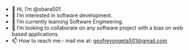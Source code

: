 - 👋 Hi, I’m @obara501
- 👀 I’m interested in software development. 
- 🌱 I’m currently learning Software Engineering.
- 💞️ I’m looking to collaborate on any software project with a bias on web based applications. 
- 📫 How to reach me:- mail me at: geofreyongeta501@gmail.com

<!---
obara501/obara501 is a ✨ special ✨ repository because its `README.md` (this file) appears on your GitHub profile.
You can click the Preview link to take a look at your changes.
--->
